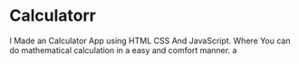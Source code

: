 # Calculatorr
I Made an Calculator App using HTML CSS And JavaScript. Where You can do mathematical calculation in a easy and comfort manner. a
